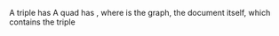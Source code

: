 A triple has <subject> <predicate> <object>
A quad has <subject> <predicate> <object> <document>, where <document> is the graph, the document itself, which contains the triple
